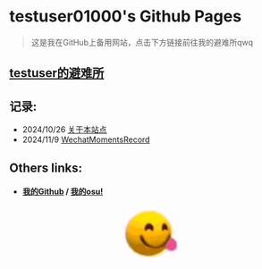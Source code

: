 # testuser01000's Github Pages

> 这是我在GitHub上备用网站，点击下方链接前往我的避难所qwq

## [testuser的避难所](http://testuser.ysepan.com)

## 记录:
- 2024/10/26 [关于本站点](docs/1.md)
- 2024/11/9  [WechatMomentsRecord](docs/2.md)

## Others links:

- #### [我的Github](https://github.com/testuser01000) / [我的osu!](https://osu.ppy.sh/users/31860102) 

<p align="center"><img src="images/!.jpg" width="100"/></p>
